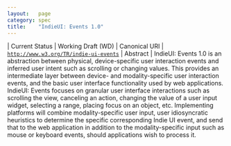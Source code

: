 ```yaml
---
layout:   page
category: spec
title:    "IndieUI: Events 1.0"
---
```


| Current Status | Working Draft (WD)
| Canonical URI | [`http://www.w3.org/TR/indie-ui-events`](http://www.w3.org/TR/indie-ui-events)
| Abstract | IndieUI: Events 1.0 is an abstraction between physical, device-specific user interaction events and inferred user intent such as scrolling or changing values. This provides an intermediate layer between device- and modality-specific user interaction events, and the basic user interface functionality used by web applications. IndieUI: Events focuses on granular user interface interactions such as scrolling the view, canceling an action, changing the value of a user input widget, selecting a range, placing focus on an object, etc. Implementing platforms will combine modality-specific user input, user idiosyncratic heuristics to determine the specific corresponding Indie UI event, and send that to the web application in addition to the modality-specific input such as mouse or keyboard events, should applications wish to process it.